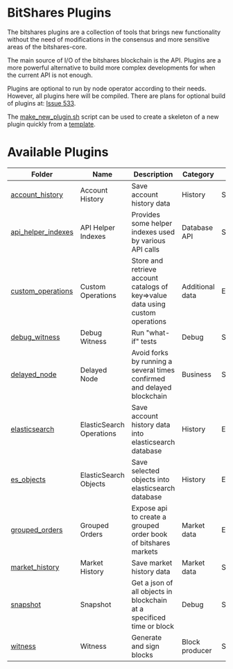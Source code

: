 # BitShares Plugins

The bitshares plugins are a collection of tools that brings new functionality without the need of modifications in the consensus and more sensitive areas of the bitshares-core.

The main source of I/O of the bitshares blockchain is the API. Plugins are a more powerful alternative to build more complex developments for when the current API is not enough.

Plugins are optional to run by node operator according to their needs. However, all plugins here will be compiled. There are plans for optional build of plugins at: [Issue 533](https://github.com/bitshares/bitshares-core/issues/533).

The [make_new_plugin.sh](make_new_plugin.sh) script can be used to create a skeleton of a new plugin quickly from a [template](template_plugin).

# Available Plugins

Folder                             | Name                     | Description                                                                 | Category       | Status        | SpaceID     
-----------------------------------|--------------------------|-----------------------------------------------------------------------------|----------------|---------------|--------------|
[account_history](account_history) | Account History          | Save account history data                                                   | History        | Stable        | 4
[api_helper_indexes](api_helper_indexes) | API Helper Indexes | Provides some helper indexes used by various API calls                                                 | Database API   | Stable        | 
[custom_operations](custom_operations) | Custom Operations    | Store and retrieve account catalogs of key=>value data using custom operations | Additional data   | Experimental        | 7
[debug_witness](debug_witness)     | Debug Witness            | Run "what-if" tests                                                         | Debug          | Stable        |
[delayed_node](delayed_node)       | Delayed Node             | Avoid forks by running a several times confirmed and delayed blockchain     | Business       | Stable        |
[elasticsearch](elasticsearch)     | ElasticSearch Operations | Save account history data into elasticsearch database                       | History        | Experimental  | 6
[es_objects](es_objects)           | ElasticSearch Objects    | Save selected objects into elasticsearch database                           | History        | Experimental  |
[grouped_orders](grouped_orders)   | Grouped Orders           | Expose api to create a grouped order book of bitshares markets              | Market data    | Experimental  |
[market_history](market_history)   | Market History           | Save market history data                                                    | Market data    | Stable        | 5
[snapshot](snapshot)               | Snapshot                 | Get a json of all objects in blockchain at a specificed time or block       | Debug          | Stable        | 
[witness](witness)                 | Witness                  | Generate and sign blocks                                                    | Block producer | Stable        | 
